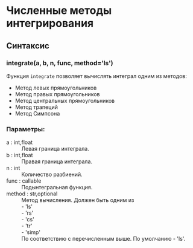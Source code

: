 # Численные методы интегрирования

## Синтаксис
### integrate(a, b, n, func, method='ls')

Функция `integrate` позволяет вычислять интеграл одним из методов:
- Метод левых прямоугольников
- Метод правых прямоугольников
- Метод центральных прямоугольников
- Метод трапеций
- Метод Симпсона

### Параметры:
<dl>
<dt> a : int,float</dt>
<dd>Левая граница интеграла.</dd>
<dt> b : int,float</dt>
<dd>Правая граница интеграла.</dd>
<dt> n : int</dt>
<dd>Количество разбиений.</dd>
<dt> func : callable</dt>
<dd>Подынтегральная функция.</dd>
<dt> method : str,optional</dt>
<dd>Метод вычисления. Должен быть одним из</dd>
<dd>- 'ls'</dd>
<dd>- 'rs'</dd>
<dd>- 'cs'</dd>
<dd>- 'tr'</dd>
<dd>- 'simp'</dd>

<dd>По соответствию с перечисленным выше. По умолчанию - 'ls'.</dd>
</dl>
